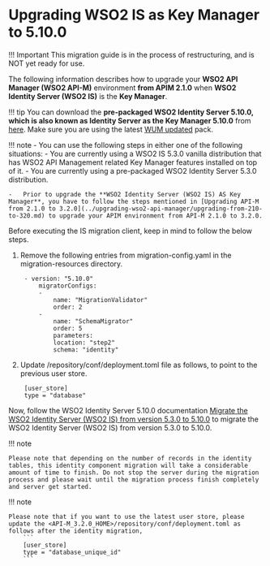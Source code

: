 # Upgrading WSO2 IS as Key Manager to 5.10.0

!!! Important
    This migration guide is in the process of restructuring, and is NOT yet ready for use.

The following information describes how to upgrade your **WSO2 API Manager (WSO2 API-M)** environment **from APIM 2.1.0** when **WSO2 Identity Server (WSO2 IS)** is the **Key Manager**.

!!! tip
    You can download the **pre-packaged WSO2 Identity Server 5.10.0, which is also known as Identity Server as the Key Manager 5.10.0** from [here](https://wso2.com/api-management/install/key-manager/). Make sure you are using the latest [WUM updated](https://docs.wso2.com/display/updates/Getting+Started) pack.

!!! note
    -   You can use the following steps in either one of the following situations:
        -   You are currently using a WSO2 IS 5.3.0 vanilla distribution that has WSO2 API Management related Key Manager features installed on top of it.
        -   You are currently using a pre-packaged WSO2 Identity Server 5.3.0 distribution.

    -   Prior to upgrade the **WSO2 Identity Server (WSO2 IS) AS Key Manager**, you have to follow the steps mentioned in [Upgrading API-M from 2.1.0 to 3.2.0](../upgrading-wso2-api-manager/upgrading-from-210-to-320.md) to upgrade your APIM environment from API-M 2.1.0 to 3.2.0.

Before executing the IS migration client, keep in mind to follow the below steps.

1. Remove the following entries from migration-config.yaml in the migration-resources directory.
                
        - version: "5.10.0"
            migratorConfigs:
            -
                name: "MigrationValidator"
                order: 2
            -
                name: "SchemaMigrator"
                order: 5
                parameters:
                location: "step2"
                schema: "identity"
               

2. Update <IS-KM-HOME>/repository/conf/deployment.toml file as follows, to point to the previous user store.

        [user_store]
        type = "database"


Now, follow the WSO2 Identity Server 5.10.0 documentation [Migrate the WSO2 Identity Server (WSO2 IS) from version 5.3.0 to 5.10.0](https://is.docs.wso2.com/en/5.10.0/setup/migrating-to-5100/) to migrate the WSO2 Identity Server (WSO2 IS) from version 5.3.0 to 5.10.0.

!!! note
    
    Please note that depending on the number of records in the identity tables, this identity component migration will take a considerable amount of time to finish. Do not stop the server during the migration process and please wait until the migration process finish completely and server get started.

!!! note
    
    Please note that if you want to use the latest user store, please update the <API-M_3.2.0_HOME>/repository/conf/deployment.toml as follows after the identity migration,
        ```
        [user_store]
        type = "database_unique_id"
        ```